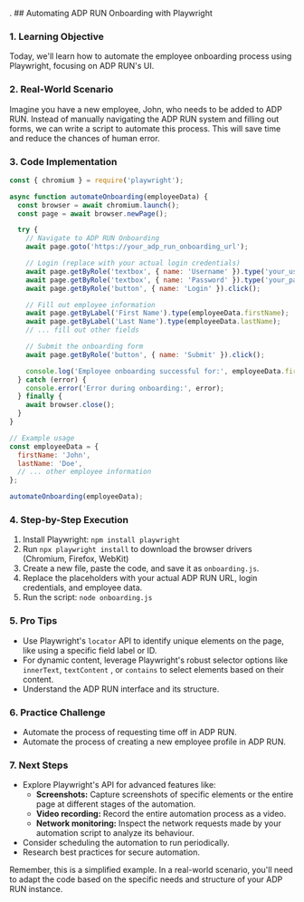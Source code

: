 .  ##  Automating ADP RUN Onboarding with Playwright 

### 1. Learning Objective

Today, we'll learn how to automate the employee onboarding process using Playwright, focusing on ADP RUN's UI. 

### 2. Real-World Scenario

Imagine you have a new employee, John, who needs to be added to ADP RUN.  Instead of manually navigating the ADP RUN system and filling out forms, we can write a script to automate this process. This will save time and reduce the chances of human error.

### 3. Code Implementation

```javascript
const { chromium } = require('playwright');

async function automateOnboarding(employeeData) {
  const browser = await chromium.launch();
  const page = await browser.newPage();

  try {
    // Navigate to ADP RUN Onboarding
    await page.goto('https://your_adp_run_onboarding_url'); 

    // Login (replace with your actual login credentials)
    await page.getByRole('textbox', { name: 'Username' }).type('your_username');
    await page.getByRole('textbox', { name: 'Password' }).type('your_password');
    await page.getByRole('button', { name: 'Login' }).click();

    // Fill out employee information
    await page.getByLabel('First Name').type(employeeData.firstName);
    await page.getByLabel('Last Name').type(employeeData.lastName);
    // ... fill out other fields

    // Submit the onboarding form
    await page.getByRole('button', { name: 'Submit' }).click();

    console.log('Employee onboarding successful for:', employeeData.firstName, employeeData.lastName);
  } catch (error) {
    console.error('Error during onboarding:', error);
  } finally {
    await browser.close();
  }
}

// Example usage
const employeeData = {
  firstName: 'John',
  lastName: 'Doe',
  // ... other employee information
};

automateOnboarding(employeeData);


```

### 4. Step-by-Step Execution

1. Install Playwright: `npm install playwright`
2. Run `npx playwright install` to download the browser drivers (Chromium, Firefox, WebKit)
3. Create a new file, paste the code, and save it as `onboarding.js`.
4. Replace the placeholders with your actual ADP RUN URL, login credentials, and employee data.
5. Run the script: `node onboarding.js`

### 5. Pro Tips

* Use Playwright's `locator` API to identify unique elements on the page, like using a specific field label or ID. 
* For dynamic content, leverage Playwright's robust selector options like `innerText`, `textContent` , or `contains` to select elements based on their content.
*  Understand the ADP RUN interface and its structure. 

### 6. Practice Challenge

* Automate the process of requesting time off in ADP RUN.
*  Automate the process of creating a new employee profile in ADP RUN.

### 7. Next Steps

* Explore Playwright's API for advanced features like:
    * **Screenshots:** Capture screenshots of specific elements or the entire page at different stages of the automation.
    * **Video recording:** Record the entire automation process as a video.
    * **Network monitoring:** Inspect the network requests made by your automation script to analyze its behaviour.
* Consider scheduling the automation to run periodically.
*  Research best practices for secure automation.



Remember, this is a simplified example. In a real-world scenario, you'll need to adapt the code based on the specific needs and structure of your ADP RUN instance.